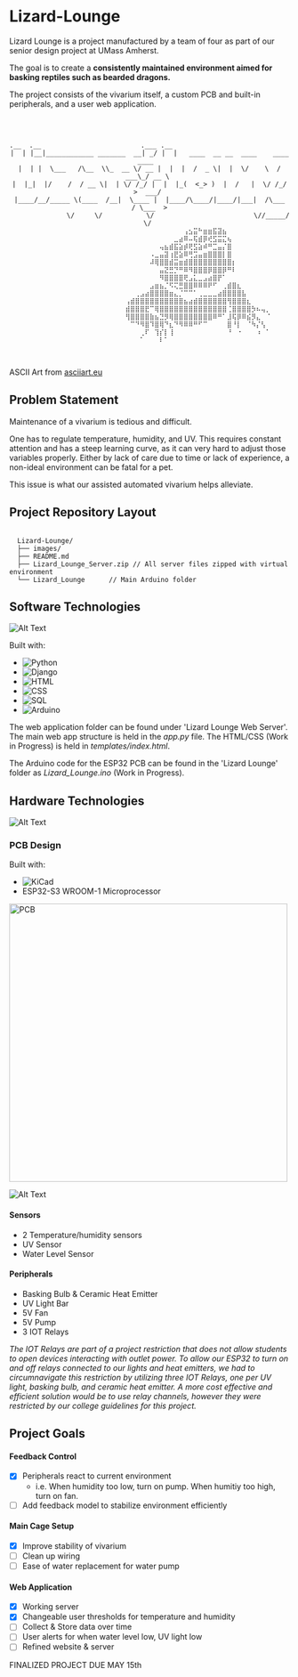 <!-- PROJECT TITLE -->
# Lizard-Lounge
Lizard Lounge is a project manufactured by a team of four as part of our senior design project at UMass Amherst. 

The goal is to create a __consistently maintained environment aimed for basking reptiles such as bearded dragons.__ 

The project consists of the vivarium itself, a custom PCB and built-in peripherals, and a user web application.

<!-- PROJECT LOGO -->
<br />
<div align="center">
<pre><code>
.__  .__                         .___ .__                                      
|  | |__|____________ _______  __| _/ |  |   ____  __ __  ____    ____   ____  
|  | |  \___   /\__  \\_  __ \/ __ |  |  |  /  _ \|  |  \/    \  / ___\_/ __ \ 
|  |_|  |/    /  / __ \|  | \/ /_/ |  |  |_(  <_> )  |  /   |  \/ /_/  >  ___/ 
|____/__/_____ \(____  /__|  \____ |  |____/\____/|____/|___|  /\___  / \___  >
⠀⠀⠀⠀⠀⠀⠀⠀⠀⠀⠀ \/     \/           \/                         \//_____/      \/ 
⠀⠀⠀⠀⠀⠀⠀⠀⠀⠀⠀⠀⠀⠀⠀⠀⠀⠀⠀⠀⠀⠀⠀⠀⠀⠀⠀⠀⠀⠀⠀⠀⢠⣢⣭⠓⣶⣶⣯⣽⣦⠀⠀⠀⠀⠀⠀⠀⠀⠀
⠀⠀⠀⠀⠀⠀⠀⠀⠀⠀⠀⠀⠀⠀⠀⠀⠀⠀⠀⠀⠀⠀⠀⠀⠀⠀⠀⠀⠀⠀⣀⣴⠿⠤⢯⣾⡿⢞⣫⣭⣍⢦⠀⠀⠀⠀⠀⠀⠀⠀
⠀⠀⠀⠀⠀⠀⠀⠀⠀⠀⠀⠀⠀⠀⠀⠀⠀⠀⠀⠀⠀⠀⠀⠀⠀⠀⠀⢤⣦⣾⣯⣵⡾⢟⣫⣵⠾⠛⣉⣤⡌⣿⠀⠀⠀⠀⠀⠀⠀⠀
⠀⠀⠀⠀⠀⠀⠀⠀⠀⠀⠀⠀⠀⠀⠀⠀⠀⠀⠀⠀⠀⠀⠀⠀⠀⠠⣀⣤⣽⢰⣟⣵⠿⢛⣩⣤⣶⣿⣿⣿⡇⣿⠀⠀⠀⠀⠀⠀⠀⠀
⠀⠀⠀⠀⠀⠀⠀⠀⠀⠀⠀⠀⠀⠀⠀⠀⠀⠀⠀⠀⠀⠀⠀⠀⠀⠼⢿⣿⣿⣾⣭⣶⣾⣿⣿⣿⣿⣿⣿⣿⣿⣿⡆⠀⠀⠀⠀⠀⠀⠀
⠀⠀⠀⠀⠀⠀⠀⠀⠀⠀⠀⠀⠀⠀⠀⠀⠀⠀⠀⠀⠀⠀⠀⠀⠀⠀⠀⣤⣝⣛⡙⠛⠿⠻⣿⣿⣿⡿⣿⣿⡿⠛⠇⠀⠀⠀⠀⠀⠀⠀
⠀⠀⠀⠀⠀⠀⠀⠀⠀⠀⠀⠀⠀⠀⠀⠀⠀⠀⠀⠀⠀⠀⠀⠀⠀⠀⠀⠻⣿⣿⣿⣿⢟⣠⣅⣀⣠⣴⣿⡟⠁⠀⠀⠀⠀⠀⠀⠀⠀⠀
⠀⠀⠀⠀⠀⠀⠀⠀⠀⠀⠀⠀⠀⠀⠀⠀⠀⠀⠀⠀⠀⠀⠀⠀⠀⣠⣶⣦⡈⠫⢍⣛⣿⣿⠿⠿⠿⠟⠋⠀⢀⣾⣿⣆⠀⠀⠀⠀⠀⠀
⠀⠀⠀⠀⠀⠀⠀⠀⠀⠀⠀⠀⠀⠀⠀⠀⠀⠀⠀⠀⠀⠀⢀⣠⣴⣿⣿⣿⣿⣶⣄⡈⠉⠉⠁⢀⣀⣀⣀⣴⣿⣿⣿⣿⣧⠀⠀⠀⠀⠀
⠀⠀⠀⠀⠀⠀⠀⠀⠀⠀⠀⠀⠀⠀⠀⠀⠀⠀⠀⠀⢠⣾⣿⣿⣿⣿⣿⣿⣿⣿⣿⣿⣦⣴⣾⣿⣿⣿⣿⣿⣿⢻⣿⣿⣿⣆⠀⠀⠀⠀
⠀⠀⠀⠀⠀⠀⠀⠀⠀⠀⠀⠀⠀⠀⠀⠀⠀⠀⠀⠀⣾⣿⣿⣿⣟⠉⢿⣿⣿⣿⣿⣿⣿⣿⣿⣿⣿⣿⣿⣿⣿⢈⣿⣿⣿⣿⡳⠦⢤⡀
⠀⠀⠀⠀⠀⠀⠀⠀⠀⠀⠀⠀⠀⠀⠀⠀⠀⠀⠀⠀⢻⣿⣿⣿⣿⣷⣦⣙⡻⢿⣿⣿⣿⣿⣿⣿⣿⣿⠿⠛⠁⣸⢯⡿⠿⣮⡻⣄⠀⠈
⠀⠀⠀⠀⠀⠀⠀⠀⠀⠀⠀⠀⠀⠀⠀⠀⠀⠀⠀⠀⠀⠉⠙⠻⣿⠹⣿⢿⠙⣆⠙⠻⠿⠿⠛⠋⠉⠀⠀⠀⠀⣿⠘⡇⠀⠈⠳⡌⢣⠀
⠀⠀⠀⠀⠀⠀⠀⠀⠀⠀⠀⠀⠀⠀⠀⠀⠀⠀⠀⠀⠀⠀⠀⢀⠏⠀⢹⡎⡇⢸⠀⠀⠀⠀⠀⠀⠀⠀⠀⠀⠀⠘⠀⠐⠀⠀⠀⠰⠀⠁
⠀⠀⠀⠀⠀⠀⠀⠀⠀⠀⠀⠀⠀⠀⠀⠀⠀⠀⠀⠀⠀⠀⠀⠁⠀⠀⠀⠇⠁⠀⠀⠀⠀⠀⠀⠀⠀⠀⠀⠀⠀⠀⠀⠀⠀⠀⠀⠀⠀⠀

</code></pre>
</div>

ASCII Art from [asciiart.eu](https://www.asciiart.eu)

<!-- PROBLEM STATEMENT -->
## Problem Statement
Maintenance of a vivarium is tedious and difficult.

One has to regulate temperature, humidity, and UV. This requires constant attention and has a steep learning curve, as it can very hard to adjust those variables properly. Either by lack of care due to time or lack of experience, a non-ideal environment can be fatal for a pet. 

This issue is what our assisted automated vivarium helps alleviate.

<!-- FILE STRUCTURE -->
## Project Repository Layout

<pre><code>
  Lizard-Lounge/
  ├── images/ 
  ├── README.md 
  ├── Lizard_Lounge_Server.zip // All server files zipped with virtual environment      
  └── Lizard_Lounge      // Main Arduino folder
</code></pre>
      
<!-- PROJECT TECHNOLOGIES -->
## Software Technologies

![Alt Text](images/Software_Block_Diagram.png)

Built with:

* ![Python](https://img.shields.io/badge/-Python-3776AB?style=flat&logo=python)  
* ![Django](https://img.shields.io/badge/-Django-092E20?style=flat&logo=django&logoColor=white)  
* ![HTML](https://img.shields.io/badge/-HTML5-E34F26?style=flat&logo=html5&logoColor=white)  
* ![CSS](https://img.shields.io/badge/-CSS3-1572B6?style=flat&logo=css3)  
* ![SQL](https://img.shields.io/badge/-SQL-4479A1?style=flat&logo=mysql&logoColor=white)  
* ![Arduino](https://img.shields.io/badge/-Arduino-00979D?style=flat&logo=arduino&logoColor=white)  


The web application folder can be found under 'Lizard Lounge Web Server'. The main web app structure is held in the *app.py* file. The HTML/CSS (Work in Progress) is held in *templates/index.html*. 

The Arduino code for the ESP32 PCB can be found in the 'Lizard Lounge' folder as *Lizard_Lounge.ino* (Work in Progress).

## Hardware Technologies

![Alt Text](images/Hardware_Block_Diagram.png)

### PCB Design

Built with:
* ![KiCad](https://img.shields.io/badge/-KiCad-0078D7?style=flat&logo=kicad)
* ESP32-S3 WROOM-1 Microprocessor
  
<img src="images/PCB_KiCad.png" alt="PCB" width="500">

![Alt Text](images/Finished_PCB.png)

#### Sensors
* 2 Temperature/humidity sensors
* UV Sensor
* Water Level Sensor

#### Peripherals
* Basking Bulb & Ceramic Heat Emitter
* UV Light Bar
* 5V Fan
* 5V Pump
* 3 IOT Relays
    
_The IOT Relays are part of a project restriction that does not allow students to open devices interacting with outlet power. To allow our ESP32 to turn on and off relays connected to our lights and heat emitters, we had to circumnavigate this restriction by utilizing three IOT Relays, one per UV light, basking bulb, and ceramic heat emitter. A more cost effective and efficient solution would be to use relay channels, however they were restricted by our college guidelines for this project._

## Project Goals

#### Feedback Control
- [x] Peripherals react to current environment
  - i.e. When humidity too low, turn on pump. When humitiy too high, turn on fan.
- [ ] Add feedback model to stabilize environment efficiently

#### Main Cage Setup
- [x] Improve stability of vivarium
- [ ] Clean up wiring
- [ ] Ease of water replacement for water pump

#### Web Application
- [x] Working server
- [x] Changeable user thresholds for temperature and humidity
- [ ] Collect & Store data over time
- [ ] User alerts for when water level low, UV light low
- [ ] Refined website & server

FINALIZED PROJECT DUE MAY 15th

⠀
